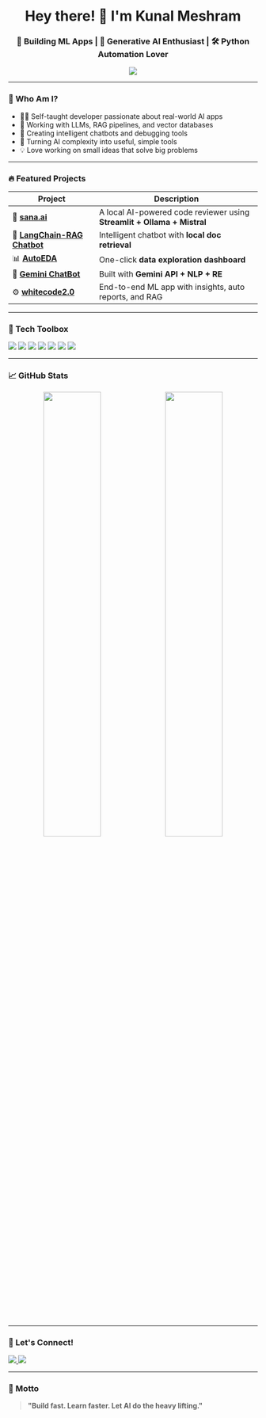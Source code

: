<h1 align="center">Hey there! 👋 I'm Kunal Meshram</h1>
<h3 align="center">🚀 Building ML Apps | 🧠 Generative AI Enthusiast | 🛠 Python Automation Lover</h3>

<p align="center">
  <img src="https://readme-typing-svg.demolab.com/?lines=I+build+AI-powered+tools+💡;I+love+working+with+LLMs+🤖;Let’s+turn+ideas+into+apps+🚀&center=true&width=500&height=50" />
</p>

---

### 🌟 Who Am I?

- 🧑‍💻 Self-taught developer passionate about real-world AI apps  
- 🤖 Working with LLMs, RAG pipelines, and vector databases  
- 💬 Creating intelligent chatbots and debugging tools  
- 🎯 Turning AI complexity into useful, simple tools  
- 💡 Love working on small ideas that solve big problems

---

### 🔥 Featured Projects

| Project | Description |
|--------|-------------|
| 🧠 [**sana.ai**](https://github.com/kunal370/sana.ai) | A local AI-powered code reviewer using **Streamlit + Ollama + Mistral** |
| 💬 [**LangChain-RAG Chatbot**](https://github.com/kunal370/langchain-rag) | Intelligent chatbot with **local doc retrieval** |
| 📊 [**AutoEDA**](https://github.com/kunal370/AutoEDA) | One-click **data exploration dashboard** |
| 🤖 [**Gemini ChatBot**](https://github.com/kunal370/gemini-chatbot) | Built with **Gemini API + NLP + RE** |
| ⚙️ [**whitecode2.0**](https://github.com/kunal370/whitecode2.0) | End-to-end ML app with insights, auto reports, and RAG |

---

### 🧰 Tech Toolbox

<p>
  <img src="https://img.shields.io/badge/Python-3776AB?style=for-the-badge&logo=python&logoColor=white"/>
  <img src="https://img.shields.io/badge/SQL-336791?style=for-the-badge&logo=postgresql&logoColor=white"/>
  <img src="https://img.shields.io/badge/Streamlit-FF4B4B?style=for-the-badge&logo=streamlit&logoColor=white"/>
  <img src="https://img.shields.io/badge/LangChain-000000?style=for-the-badge"/>
  <img src="https://img.shields.io/badge/Ollama-black?style=for-the-badge"/>
  <img src="https://img.shields.io/badge/ChromaDB-blue?style=for-the-badge"/>
  <img src="https://img.shields.io/badge/Gemini%20API-34A853?style=for-the-badge"/>
</p>

---

### 📈 GitHub Stats

<p align="center">
  <img src="https://github-readme-stats.vercel.app/api?username=kunal370&show_icons=true&theme=radical" width="48%" />
  <img src="https://github-readme-streak-stats.herokuapp.com/?user=kunal370&theme=radical" width="48%" />
</p>

---

### 🤝 Let's Connect!

<p>
  <a href="https://www.linkedin.com/in/kunal-meshram-b472b71a3/" target="_blank">
    <img src="https://img.shields.io/badge/LinkedIn-blue?style=for-the-badge&logo=linkedin&logoColor=white"/>
  </a>
  <a href="mailto:kunalmeshram.tech@gmail.com">
    <img src="https://img.shields.io/badge/Gmail-D14836?style=for-the-badge&logo=gmail&logoColor=white"/>
  </a>
</p>

---

### 💬 Motto

> **"Build fast. Learn faster. Let AI do the heavy lifting."**

